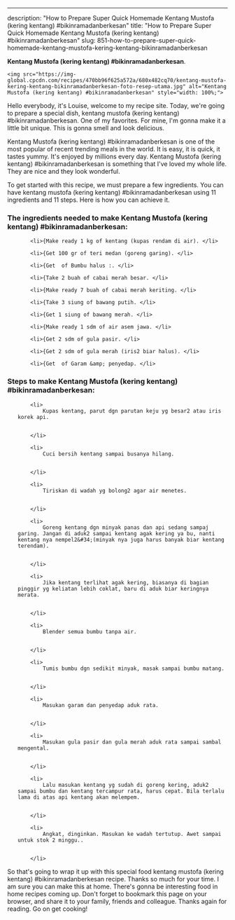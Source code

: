 ---
description: "How to Prepare Super Quick Homemade Kentang Mustofa (kering kentang) #bikinramadanberkesan"
title: "How to Prepare Super Quick Homemade Kentang Mustofa (kering kentang) #bikinramadanberkesan"
slug: 851-how-to-prepare-super-quick-homemade-kentang-mustofa-kering-kentang-bikinramadanberkesan

<p>
	<strong>Kentang Mustofa (kering kentang) #bikinramadanberkesan</strong>. 
	
</p>
<p>
	
	<img src="https://img-global.cpcdn.com/recipes/470bb96f625a572a/680x482cq70/kentang-mustofa-kering-kentang-bikinramadanberkesan-foto-resep-utama.jpg" alt="Kentang Mustofa (kering kentang) #bikinramadanberkesan" style="width: 100%;">
	
	
</p>
<p>
	Hello everybody, it's Louise, welcome to my recipe site. Today, we're going to prepare a special dish, kentang mustofa (kering kentang) #bikinramadanberkesan. One of my favorites. For mine, I'm gonna make it a little bit unique. This is gonna smell and look delicious.
</p>
	
<p>
	
</p>
<p>
	Kentang Mustofa (kering kentang) #bikinramadanberkesan is one of the most popular of recent trending meals in the world. It is easy, it is quick, it tastes yummy. It's enjoyed by millions every day. Kentang Mustofa (kering kentang) #bikinramadanberkesan is something that I've loved my whole life. They are nice and they look wonderful.
</p>

<p>
To get started with this recipe, we must prepare a few ingredients. You can have kentang mustofa (kering kentang) #bikinramadanberkesan using 11 ingredients and 11 steps. Here is how you can achieve it.
</p>

<h3>The ingredients needed to make Kentang Mustofa (kering kentang) #bikinramadanberkesan:</h3>

<ol>
	
		<li>{Make ready 1 kg of kentang (kupas rendam di air). </li>
	
		<li>{Get 100 gr of teri medan (goreng garing). </li>
	
		<li>{Get  of Bumbu halus :. </li>
	
		<li>{Take 2 buah of cabai merah besar. </li>
	
		<li>{Make ready 7 buah of cabai merah keriting. </li>
	
		<li>{Take 3 siung of bawang putih. </li>
	
		<li>{Get 1 siung of bawang merah. </li>
	
		<li>{Make ready 1 sdm of air asem jawa. </li>
	
		<li>{Get 2 sdm of gula pasir. </li>
	
		<li>{Get 2 sdm of gula merah (iris2 biar halus). </li>
	
		<li>{Get  of Garam &amp; penyedap. </li>
	
</ol>
<p>
	
</p>

<h3>Steps to make Kentang Mustofa (kering kentang) #bikinramadanberkesan:</h3>

<ol>
	
		<li>
			Kupas kentang, parut dgn parutan keju yg besar2 atau iris korek api.
			
			
		</li>
	
		<li>
			Cuci bersih kentang sampai busanya hilang.
			
			
		</li>
	
		<li>
			Tiriskan di wadah yg bolong2 agar air menetes.
			
			
		</li>
	
		<li>
			Goreng kentang dgn minyak panas dan api sedang sampaj garing. Jangan di aduk2 sampai kentang agak kering ya bu, nanti kentang nya nempel2&#34;(minyak nya juga harus banyak biar kentang terendam).
			
			
		</li>
	
		<li>
			Jika kentang terlihat agak kering, biasanya di bagian pinggir yg keliatan lebih coklat, baru di aduk biar keringnya merata.
			
			
		</li>
	
		<li>
			Blender semua bumbu tanpa air.
			
			
		</li>
	
		<li>
			Tumis bumbu dgn sedikit minyak, masak sampai bumbu matang.
			
			
		</li>
	
		<li>
			Masukan garam dan penyedap aduk rata.
			
			
		</li>
	
		<li>
			Masukan gula pasir dan gula merah aduk rata sampai sambal mengental.
			
			
		</li>
	
		<li>
			Lalu masukan kentang yg sudah di goreng kering, aduk2 sampai bumbu dan kentang tercampur rata, harus cepat. Bila terlalu lama di atas api kentang akan melempem.
			
			
		</li>
	
		<li>
			Angkat, dinginkan. Masukan ke wadah tertutup. Awet sampai untuk stok 2 minggu..
			
			
		</li>
	
</ol>

<p>
	
</p>

<p>
	So that's going to wrap it up with this special food kentang mustofa (kering kentang) #bikinramadanberkesan recipe. Thanks so much for your time. I am sure you can make this at home. There's gonna be interesting food in home recipes coming up. Don't forget to bookmark this page on your browser, and share it to your family, friends and colleague. Thanks again for reading. Go on get cooking!
</p>
